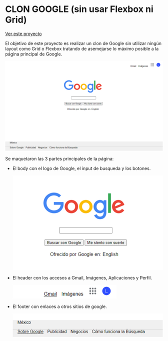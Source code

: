 # CLON GOOGLE (sin usar Flexbox ni Grid)

[Ver este proyecto](https://sato31.github.io/coding-clonGoogle/)


El objetivo de este proyecto es realizar un clon de Google sin utilizar ningún layout como Grid o Flexbox tratando de asemejarse lo máximo posible a la página principal de Google.

![1660604282425](image/README/1660604282425.png)

Se maquetaron las 3 partes principales de la página:

* El body con el logo de Google, el input de busqueda y los botones.

  ![1660606379058](image/README/1660606379058.png)
* El header con los accesos a Gmail, Imágenes, Aplicaciones y Perfil.

  ![1660606334085](image/README/1660606334085.png)
* El footer con enlaces a otros sitios de google.

  ![1660606469341](image/README/1660606469341.png)
